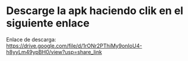 # Descarge la apk haciendo clik en el siguiente enlace
Enlace de descarga: https://drive.google.com/file/d/1rONr2PThiMy9onIoU4-h8yyLm49ypBH0/view?usp=share_link
